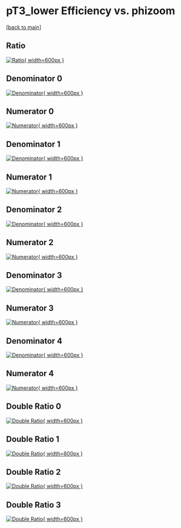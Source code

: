 # pT3_lower Efficiency vs. phizoom

[[back to main](./)]



## Ratio

[![Ratio](../mtv/var/pT3_lower_loweta_211_1_eff_phizoom.png){ width=600px }](../mtv/var/pT3_lower_loweta_211_1_eff_phizoom.pdf)

## Denominator 0

[![Denominator](../mtv/den/pT3_lower_loweta_211_1_eff_phizoom_den0.png){ width=600px }](../mtv/den/pT3_lower_loweta_211_1_eff_phizoom_den0.pdf)

## Numerator 0

[![Numerator](../mtv/num/pT3_lower_loweta_211_1_eff_phizoom_num0.png){ width=600px }](../mtv/num/pT3_lower_loweta_211_1_eff_phizoom_num0.pdf)

## Denominator 1

[![Denominator](../mtv/den/pT3_lower_loweta_211_1_eff_phizoom_den1.png){ width=600px }](../mtv/den/pT3_lower_loweta_211_1_eff_phizoom_den1.pdf)

## Numerator 1

[![Numerator](../mtv/num/pT3_lower_loweta_211_1_eff_phizoom_num1.png){ width=600px }](../mtv/num/pT3_lower_loweta_211_1_eff_phizoom_num1.pdf)

## Denominator 2

[![Denominator](../mtv/den/pT3_lower_loweta_211_1_eff_phizoom_den2.png){ width=600px }](../mtv/den/pT3_lower_loweta_211_1_eff_phizoom_den2.pdf)

## Numerator 2

[![Numerator](../mtv/num/pT3_lower_loweta_211_1_eff_phizoom_num2.png){ width=600px }](../mtv/num/pT3_lower_loweta_211_1_eff_phizoom_num2.pdf)

## Denominator 3

[![Denominator](../mtv/den/pT3_lower_loweta_211_1_eff_phizoom_den3.png){ width=600px }](../mtv/den/pT3_lower_loweta_211_1_eff_phizoom_den3.pdf)

## Numerator 3

[![Numerator](../mtv/num/pT3_lower_loweta_211_1_eff_phizoom_num3.png){ width=600px }](../mtv/num/pT3_lower_loweta_211_1_eff_phizoom_num3.pdf)

## Denominator 4

[![Denominator](../mtv/den/pT3_lower_loweta_211_1_eff_phizoom_den4.png){ width=600px }](../mtv/den/pT3_lower_loweta_211_1_eff_phizoom_den4.pdf)

## Numerator 4

[![Numerator](../mtv/num/pT3_lower_loweta_211_1_eff_phizoom_num4.png){ width=600px }](../mtv/num/pT3_lower_loweta_211_1_eff_phizoom_num4.pdf)

## Double Ratio 0

[![Double Ratio](../mtv/ratio/pT3_lower_loweta_211_1_eff_phizoom_ratio0.png){ width=600px }](../mtv/ratio/pT3_lower_loweta_211_1_eff_phizoom_ratio0.pdf)

## Double Ratio 1

[![Double Ratio](../mtv/ratio/pT3_lower_loweta_211_1_eff_phizoom_ratio1.png){ width=600px }](../mtv/ratio/pT3_lower_loweta_211_1_eff_phizoom_ratio1.pdf)

## Double Ratio 2

[![Double Ratio](../mtv/ratio/pT3_lower_loweta_211_1_eff_phizoom_ratio2.png){ width=600px }](../mtv/ratio/pT3_lower_loweta_211_1_eff_phizoom_ratio2.pdf)

## Double Ratio 3

[![Double Ratio](../mtv/ratio/pT3_lower_loweta_211_1_eff_phizoom_ratio3.png){ width=600px }](../mtv/ratio/pT3_lower_loweta_211_1_eff_phizoom_ratio3.pdf)


